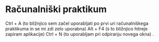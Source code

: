 # Računalniški praktikum
Ctrl + A (to bližnjico sem začel uporabljati po prvi uri računalniškega praktikuma in se mi zdi zelo uporabna)
Alt + F4 (s to bližnjico hitreje zapiram aplikacije)
Ctrl + N (to uporabljam pri odpiranju novega okna)
.




